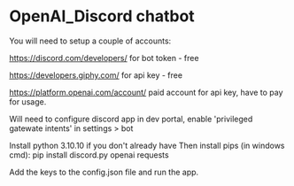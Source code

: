 # OpenAI_Discord chatbot

You will need to setup a couple of accounts:

https://discord.com/developers/ for bot token - free

https://developers.giphy.com/ for api key - free

https://platform.openai.com/account/ paid account for api key, have to pay for usage.



Will need to configure discord app in dev portal, enable 'privileged gatewate intents' in settings > bot

Install python 3.10.10 if you don't already have
Then install pips (in windows cmd): pip install discord.py openai requests 

Add the keys to the config.json file and run the app.

